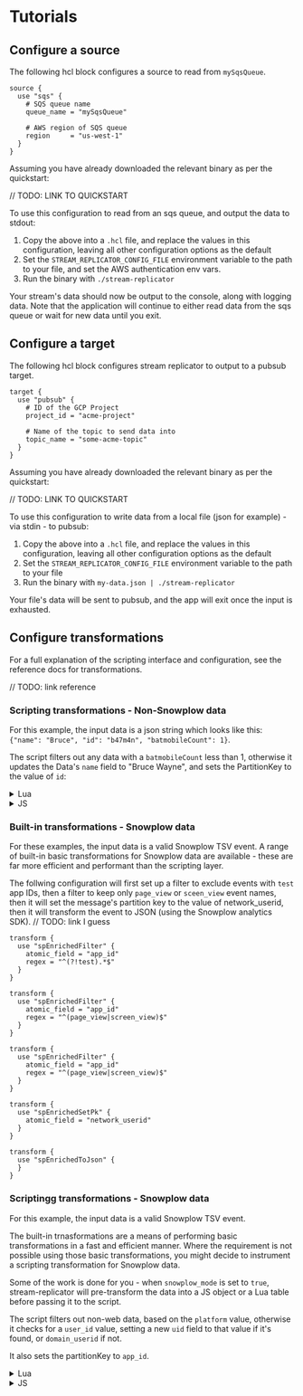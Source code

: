 # Tutorials

## Configure a source

The following hcl block configures a source to read from `mySqsQueue`.

```
source {
  use "sqs" {
    # SQS queue name
    queue_name = "mySqsQueue"

    # AWS region of SQS queue
    region     = "us-west-1"
  }
}

```

Assuming you have already downloaded the relevant binary as per the quickstart:

// TODO: LINK TO QUICKSTART

To use this configuration to read from an sqs queue, and output the data to stdout:

1. Copy the above into a `.hcl` file, and replace the values in this configuration, leaving all other configuration options as the default
2. Set the `STREAM_REPLICATOR_CONFIG_FILE` environment variable to the path to your file, and set the AWS authentication env vars.
3. Run the binary with `./stream-replicator`

Your stream's data should now be output to the console, along with logging data. Note that the application will continue to either read data from the sqs queue or wait for new data until you exit.


## Configure a target

The following hcl block configures stream replicator to output to a pubsub target.


```hcl
target {
  use "pubsub" {
    # ID of the GCP Project
    project_id = "acme-project"

    # Name of the topic to send data into
    topic_name = "some-acme-topic"
  }
}
```

Assuming you have already downloaded the relevant binary as per the quickstart:

// TODO: LINK TO QUICKSTART

To use this configuration to write data from a local file (json for example) - via stdin - to pubsub:

1. Copy the above into a `.hcl` file, and replace the values in this configuration, leaving all other configuration options as the default
2. Set the `STREAM_REPLICATOR_CONFIG_FILE` environment variable to the path to your file
3. Run the binary with `my-data.json | ./stream-replicator`

Your file's data will be sent to pubsub, and the app will exit once the input is exhausted.


## Configure transformations

For a full explanation of the scripting interface and configuration, see the reference docs for transformations.

// TODO: link reference


### Scripting transformations - Non-Snowplow data

For this example, the input data is a json string which looks like this: `{"name": "Bruce", "id": "b47m4n", "batmobileCount": 1}`.

The script filters out any data with a `batmobileCount` less than 1, otherwise it updates the Data's `name` field to "Bruce Wayne", and sets the PartitionKey to the value of `id`:

<details>
<summary>Lua</summary>
<summary>Script</summary>
<pre><code>function main(input)
	local json = require("json")
	local jsonObj, _ = json.decode(input.Data)
	if jsonObj.batmobileCount < 1 then 
		return {Data = "", FilterOut = true}
	end
	jsonObj.name = "Bruce Wayne"
	return { Data = jsonObj, PartitionKey = jsonObj.id }
  end</code></pre>
<summary>Configuration</summary>
<pre><code>transform {
  use "lua" {
    source_b64 = "ZnVuY3Rpb24gbWFpbih4KQoJbG9jYWwganNvbiA9IHJlcXVpcmUoImpzb24iKQoJbG9jYWwganNvbk9iaiwgXyA9IGpzb24uZGVjb2RlKHguRGF0YSkKCWlmIGpzb25PYmouYmF0bW9iaWxlQ291bnQgPCAxIHRoZW4gCgkJcmV0dXJuIHtEYXRhID0gIiIsIEZpbHRlck91dCA9IHRydWV9CgllbmQKCWpzb25PYmoubmFtZSA9ICJCcnVjZSBXYXluZSIKCXJldHVybiB7IERhdGEgPSBqc29uT2JqLCBQYXJ0aXRpb25LZXkgPSBqc29uT2JqLmlkIH0KICBlbmQ="
    timeout_sec = 20
    sandbox     = false # Note that we set `sandbox` to false, since we utilise the preloaded `json` package provided by gopher-json.
    snowplow_mode = false
  }
}</code></pre>
</details>


<details>
<summary>JS</summary>
<summary>Script</summary>
<pre><code>function main(input) {
		var jsonObj = JSON.parse(input.Data);
		
		if (jsonObj.batmobileCount < 1) {
			return { FilteredOut: true }
		}
		jsonObj.name = "Bruce Wayne"
		return {
			Data: jsonObj,
			PartitionKey: jsonObj.id
		};
	 }
   </code></pre>
<summary>Configuration</summary>
<pre><code>transform {
  use "js" {
    source_b64 = "ZnVuY3Rpb24gbWFpbihpbnB1dCkgewoJCXZhciBqc29uT2JqID0gSlNPTi5wYXJzZShpbnB1dC5EYXRhKTsKCQkKCQlpZiAoanNvbk9iai5iYXRtb2JpbGVDb3VudCA8IDEpIHsKCQkJcmV0dXJuIHsgRmlsdGVyZWRPdXQ6IHRydWUgfQoJCX0KCQlqc29uT2JqLm5hbWUgPSAiQnJ1Y2UgV2F5bmUiCgkJcmV0dXJuIHsKCQkJRGF0YToganNvbk9iaiwKCQkJUGFydGl0aW9uS2V5OiBqc29uT2JqLmlkCgkJfTsKCSB9"
    timeout_sec         = 20
    disable_source_maps = true
    snowplow_mode       = false
  }
}</code></pre>
</details>



### Built-in transformations - Snowplow data

For these examples, the input data is a valid Snowplow TSV event. A range of built-in basic transformations for Snowplow data are available - these are far more efficient and performant than the scripting layer.

The follwing configuration will first set up a filter to exclude events with `test` app IDs, then a filter to keep only `page_view` or `sceen_view` event names, then it will set the message's partition key to the value of network_userid, then it will transform the event to JSON (using the Snowplow analytics SDK). // TODO: link I guess

```hcl
transform {
  use "spEnrichedFilter" {
    atomic_field = "app_id"
    regex = "^(?!test).*$"
  }
}

transform {
  use "spEnrichedFilter" {
    atomic_field = "app_id"
    regex = "^(page_view|screen_view)$"
  }
}

transform {
  use "spEnrichedFilter" {
    atomic_field = "app_id"
    regex = "^(page_view|screen_view)$"
  }
}

transform {
  use "spEnrichedSetPk" {
    atomic_field = "network_userid"
  }
}

transform {
  use "spEnrichedToJson" {
  }
}
```

### Scriptingg transformations - Snowplow data

For this example, the input data is a valid Snowplow TSV event.

The built-in trnasformations are a means of performing basic transformations in a fast and efficient manner. Where the requirement is not possible using those basic transformations, you might decide to instrument a scripting transformation for Snowplow data.

Some of the work is done for you - when `snowplow_mode` is set to `true`, stream-replicator will pre-transform the data into a JS object or a Lua table before passing it to the script.

The script filters out non-web data, based on the `platform` value, otherwise it checks for a `user_id` value, setting a new `uid` field to that value if it's found, or `domain_userid` if not.

It also sets the partitionKey to `app_id`.


<details>
<summary>Lua</summary>
<summary>Script</summary>
<pre><code>function main(input)
	-- input is a lua table
	local spData = input["Data"]
	if spData["platform"] ~= "web" then
	   return { FilterOut = true };
	end

	if spData["user_id"] ~= nil then
		spData["uid"] = spData["user_id"]
	else
		spData["uid"] = spData["domain_userid"]
	end
	return  { Data = spData, PartitionKey = app_id }
end</code></pre>
<summary>Configuration</summary>
<pre><code>transform {
  use "lua" {
    source_b64 = "ZnVuY3Rpb24gbWFpbihpbnB1dCkKCS0tIGlucHV0IGlzIGEgbHVhIHRhYmxlCglsb2NhbCBzcERhdGEgPSBpbnB1dFsiRGF0YSJdCglpZiBzcERhdGFbInBsYXRmb3JtIl0gfj0gIndlYiIgdGhlbgoJICAgcmV0dXJuIHsgRmlsdGVyT3V0ID0gdHJ1ZSB9OwoJZW5kCgoJaWYgc3BEYXRhWyJ1c2VyX2lkIl0gfj0gbmlsIHRoZW4KCQlzcERhdGFbInVpZCJdID0gc3BEYXRhWyJ1c2VyX2lkIl0KCWVsc2UKCQlzcERhdGFbInVpZCJdID0gc3BEYXRhWyJkb21haW5fdXNlcmlkIl0KCWVuZAoJcmV0dXJuICB7IERhdGEgPSBzcERhdGEsIFBhcnRpdGlvbktleSA9IGFwcF9pZCB9CmVuZA=="
    timeout_sec = 20
    sandbox     = true 
    snowplow_mode = true # Snowplow mode enabled - this transforms the tsv to a lua table
  }
}</code></pre>
</details>



<details>
<summary>JS</summary>
<summary>Script</summary>
<pre><code>function main(input) {
		// input is an object
		var spData = input.Data;
		
		if (spData["platform"] != "web") {
			return {
				FilterOut: true
			};
		}

		if ("user_id" in spData) {
			spData["uid"] = spData["user_id"]
		} else {
			spData["uid"] = spData["domain_userid"]
		}

		return {
			Data: spData
		};
	 }
   </code></pre>
<summary>Configuration</summary>
<pre><code>transform {
  use "js" {
    source_b64 = "ZnVuY3Rpb24gbWFpbihpbnB1dCkgewoJCS8vIGlucHV0IGlzIGFuIG9iamVjdAoJCXZhciBzcERhdGEgPSBpbnB1dC5EYXRhOwoJCQoJCWlmIChzcERhdGFbInBsYXRmb3JtIl0gIT0gIndlYiIpIHsKCQkJcmV0dXJuIHsKCQkJCUZpbHRlck91dDogdHJ1ZQoJCQl9OwoJCX0KCgkJaWYgKCJ1c2VyX2lkIiBpbiBzcERhdGEpIHsKCQkJc3BEYXRhWyJ1aWQiXSA9IHNwRGF0YVsidXNlcl9pZCJdCgkJfSBlbHNlIHsKCQkJc3BEYXRhWyJ1aWQiXSA9IHNwRGF0YVsiZG9tYWluX3VzZXJpZCJdCgkJfQoKCQlyZXR1cm4gewoJCQlEYXRhOiBzcERhdGEKCQl9OwoJIH0="
    timeout_sec         = 20
    disable_source_maps = true
    snowplow_mode       = true # Snowplow mode enabled - this transforms the tsv to an object
  }
}</code></pre>
</details>
